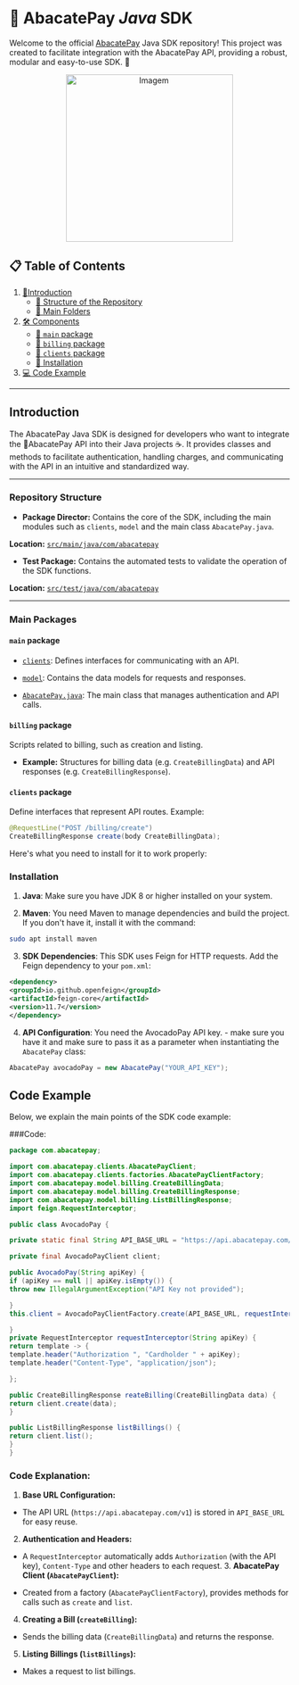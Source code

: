# 🥑 **AbacatePay _Java_ SDK**

Welcome to the official [AbacatePay](https://github.com/AbacatePay) Java SDK repository! This project was created to facilitate integration with the AbacatePay API, providing a robust, modular and easy-to-use SDK. 🍃
<div align="center">
  <img src="https://cdn.discordapp.com/attachments/1133480741876019206/1332413972103565322/OIG2.UhRqOqltmix.jpeg?ex=67952ab6&is=6793d936&hm=23ea047d3577a6bd0e5476739e736b6b9f3276406a6a6538f386e62e82467e75" alt="Imagem" width="300" />
</div>

## 📋 **Table of Contents**

1. [📖Introduction](#Introduction)
	- [📁 Structure of the Repository](#repository-structure)
	- [📂 Main Folders](#main-folders)
2. [🛠️ Components](#components)
	- [📂 `main` package](#main-package)
	- [📂 `billing` package](#billing-package)
	- [📂 `clients` package](#clients-package)
	- [📠 Installation](#installation)
3. [💻 Code Example](#code-example)

----------

## Introduction

The AbacatePay Java SDK is designed for developers who want to integrate the 🥑AbacatePay API into their Java projects ☕. It provides classes and methods to facilitate authentication, handling charges, and communicating with the API in an intuitive and standardized way.

----------

### **Repository Structure**

- **Package Director:**
Contains the core of the SDK, including the main modules such as `clients`, `model` and the main class `AbacatePay.java`.

**Location:**
[`src/main/java/com/abacatepay`](https://github.com/DaviJoseMach/abacatepay-java-sdk/tree/main/src/main/java/com/abacatepay)

- **Test Package:**
Contains the automated tests to validate the operation of the SDK functions.

**Location:**
[`src/test/java/com/abacatepay`](https://github.com/DaviJoseMach/abacatepay-java-sdk/tree/main/src/test/java/com/abacatepay)

----------

### **Main Packages**

#### **`main` package**

- [`clients`](https://github.com/DaviJoseMach/abacatepay-java-sdk/tree/main/src/main/java/com/abacatepay/clients):
Defines interfaces for communicating with an API.

- [`model`](https://github.com/DaviJoseMach/abacatepay-java-sdk/tree/main/src/main/java/com/abacatepay/model):
Contains the data models for requests and responses.

- [`AbacatePay.java`](https://github.com/DaviJoseMach/abacatepay-java-sdk/blob/main/src/main/java/com/abacatepay/AbacatePay.java):
The main class that manages authentication and API calls.

#### **`billing` package**

Scripts related to billing, such as creation and listing.

- **Example:** Structures for billing data (e.g. `CreateBillingData`) and API responses (e.g. `CreateBillingResponse`).

#### **`clients` package**

Define interfaces that represent API routes. Example:

```java
@RequestLine("POST /billing/create")
CreateBillingResponse create(body CreateBillingData);

```
Here's what you need to install for it to work properly:

### Installation

1. **Java**: Make sure you have JDK 8 or higher installed on your system.

2. **Maven**: You need Maven to manage dependencies and build the project. If you don't have it, install it with the command:

```bash
sudo apt install maven

```

3. **SDK Dependencies**: This SDK uses Feign for HTTP requests. Add the Feign dependency to your `pom.xml`:

```xml
<dependency>
<groupId>io.github.openfeign</groupId>
<artifactId>feign-core</artifactId>
<version>11.7</version>
</dependency>

```

4. **API Configuration**: You need the AvocadoPay API key. - make sure you have it and make sure to pass it as a parameter when instantiating the `AbacatePay` class:

```java
AbacatePay avocadoPay = new AbacatePay("YOUR_API_KEY");

```

## **Code Example**

Below, we explain the main points of the SDK code example:

###Code:

```java
package com.abacatepay;

import com.abacatepay.clients.AbacatePayClient;
import com.abacatepay.clients.factories.AbacatePayClientFactory;
import com.abacatepay.model.billing.CreateBillingData;
import com.abacatepay.model.billing.CreateBillingResponse;
import com.abacatepay.model.billing.ListBillingResponse;
import feign.RequestInterceptor;

public class AvocadoPay {

private static final String API_BASE_URL = "https://api.abacatepay.com/v1";

private final AvocadoPayClient client;

public AvocadoPay(String apiKey) {
if (apiKey == null || apiKey.isEmpty()) {
throw new IllegalArgumentException("API Key not provided");

}
this.client = AvocadoPayClientFactory.create(API_BASE_URL, requestInterceptor(apiKey));

}
private RequestInterceptor requestInterceptor(String apiKey) {
return template -> {
template.header("Authorization ", "Cardholder " + apiKey);
template.header("Content-Type", "application/json");

};

public CreateBillingResponse reateBilling(CreateBillingData data) {
return client.create(data);
}

public ListBillingResponse listBillings() {
return client.list();
}
}

```

### **Code Explanation:**

1. **Base URL Configuration:**

- The API URL (`https://api.abacatepay.com/v1`) is stored in `API_BASE_URL` for easy reuse.

2. **Authentication and Headers:**

- A `RequestInterceptor` automatically adds `Authorization` (with the API key), `Content-Type` and other headers to each request. 3. **AbacatePay Client (`AbacatePayClient`):**

- Created from a factory (`AbacatePayClientFactory`), provides methods for calls such as `create` and `list`.

4. **Creating a Bill (`createBilling`):**

- Sends the billing data (`CreateBillingData`) and returns the response.

5. **Listing Billings (`listBillings`):**

- Makes a request to list billings.
